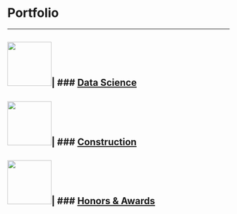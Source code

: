 # Portfolio
---

<img src="images/dummy_thumbnail.jpg?raw=true" width = "100"/>| ### [Data Science](https://annacjacobson.github.io/data_science)
---

<img src="images/dummy_thumbnail.jpg?raw=true" width = "100"/>| ### [Construction](https://annacjacobson.github.io/construction)
---

<img src="images/dummy_thumbnail.jpg?raw=true" width = "100"/>| ### [Honors & Awards](https://annacjacobson.github.io/honors_awards)
---
